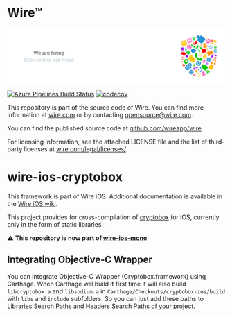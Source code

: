 # Wire™
[![Wire logo](https://github.com/wireapp/wire/blob/master/assets/header-small.png?raw=true)](https://wire.com/jobs/)

[![Azure Pipelines Build Status](https://dev.azure.com/wireswiss/Wire%20iOS/_apis/build/status/Frameworks/wire-ios-cryptobox?branchName=develop)](https://dev.azure.com/wireswiss/Wire%20iOS/_build/latest?definitionId=24&branchName=develop) [![codecov](https://codecov.io/gh/wireapp/wire-ios-cryptobox/branch/develop/graph/badge.svg)](https://codecov.io/gh/wireapp/wire-ios-cryptobox)

This repository is part of the source code of Wire. You can find more information at [wire.com](https://wire.com) or by contacting opensource@wire.com.

You can find the published source code at [github.com/wireapp/wire](https://github.com/wireapp/wire).

For licensing information, see the attached LICENSE file and the list of third-party licenses at [wire.com/legal/licenses/](https://wire.com/legal/licenses/).

# wire-ios-cryptobox

This framework is part of Wire iOS. Additional documentation is available in the [Wire iOS wiki](https://github.com/wireapp/wire-ios/wiki).

This project provides for cross-compilation of [cryptobox](https://github.com/wireapp/cryptobox) for iOS, currently only in the form of static libraries.

⚠️ **This repository is now part of [wire-ios-mono](https://github.com/wireapp/wire-ios-mono)**

## Integrating Objective-C Wrapper
You can integrate Objective-C Wrapper (Cryptobox.framework) using Carthage.
When Carthage will build it first time it will also build `libcryptobox.a` and `libsodium.a` in `Carthage/Checkouts/cryptobox-ios/build` with `libs` and `include` subfolders. So you can just add these paths to Libraries Search Paths and Headers Search Paths of your project.
